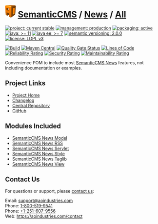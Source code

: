 # [<img src="ao-logo.png" alt="AO Logo" width="35" height="40">](https://github.com/ao-apps) [SemanticCMS](https://github.com/ao-apps/semanticcms) / [News](https://github.com/ao-apps/semanticcms-news) / [All](https://github.com/ao-apps/semanticcms-news-all)

[![project: current stable](https://semanticcms.com/ao-badges/project-current-stable.svg)](https://aoindustries.com/life-cycle#project-current-stable)
[![management: production](https://semanticcms.com/ao-badges/management-production.svg)](https://aoindustries.com/life-cycle#management-production)
[![packaging: active](https://semanticcms.com/ao-badges/packaging-active.svg)](https://aoindustries.com/life-cycle#packaging-active)  
[![java: &gt;= 11](https://semanticcms.com/ao-badges/java-11.svg)](https://docs.oracle.com/en/java/javase/11/)
[![java ee: &gt;= 7](https://semanticcms.com/ao-badges/javaee-7.svg)](https://docs.oracle.com/javaee/7/)
[![semantic versioning: 2.0.0](https://semanticcms.com/ao-badges/semver-2.0.0.svg)](https://semver.org/spec/v2.0.0.html)
[![license: LGPL v3](https://semanticcms.com/ao-badges/license-lgpl-3.0.svg)](https://www.gnu.org/licenses/lgpl-3.0)

[![Build](https://github.com/ao-apps/semanticcms-news-all/workflows/Build/badge.svg?branch=1.x)](https://github.com/ao-apps/semanticcms-news-all/actions?query=workflow%3ABuild)
[![Maven Central](https://maven-badges.herokuapp.com/maven-central/com.semanticcms/semanticcms-news-all/badge.svg)](https://maven-badges.herokuapp.com/maven-central/com.semanticcms/semanticcms-news-all)
[![Quality Gate Status](https://sonarcloud.io/api/project_badges/measure?branch=1.x&project=com.semanticcms%3Asemanticcms-news-all&metric=alert_status)](https://sonarcloud.io/dashboard?branch=1.x&id=com.semanticcms%3Asemanticcms-news-all)
[![Lines of Code](https://sonarcloud.io/api/project_badges/measure?branch=1.x&project=com.semanticcms%3Asemanticcms-news-all&metric=ncloc)](https://sonarcloud.io/component_measures?branch=1.x&id=com.semanticcms%3Asemanticcms-news-all&metric=ncloc)  
[![Reliability Rating](https://sonarcloud.io/api/project_badges/measure?branch=1.x&project=com.semanticcms%3Asemanticcms-news-all&metric=reliability_rating)](https://sonarcloud.io/component_measures?branch=1.x&id=com.semanticcms%3Asemanticcms-news-all&metric=Reliability)
[![Security Rating](https://sonarcloud.io/api/project_badges/measure?branch=1.x&project=com.semanticcms%3Asemanticcms-news-all&metric=security_rating)](https://sonarcloud.io/component_measures?branch=1.x&id=com.semanticcms%3Asemanticcms-news-all&metric=Security)
[![Maintainability Rating](https://sonarcloud.io/api/project_badges/measure?branch=1.x&project=com.semanticcms%3Asemanticcms-news-all&metric=sqale_rating)](https://sonarcloud.io/component_measures?branch=1.x&id=com.semanticcms%3Asemanticcms-news-all&metric=Maintainability)

Convenience POM to include most [SemanticCMS News](https://github.com/ao-apps/semanticcms-news) features, not including documentation or examples.

## Project Links
* [Project Home](https://semanticcms.com/news/all/)
* [Changelog](https://semanticcms.com/news/all/changelog)
* [Central Repository](https://central.sonatype.com/artifact/com.semanticcms/semanticcms-news-all)
* [GitHub](https://github.com/ao-apps/semanticcms-news-all)

## Modules Included
* [SemanticCMS News Model](https://github.com/ao-apps/semanticcms-news-model)
* [SemanticCMS News RSS](https://github.com/ao-apps/semanticcms-news-rss)
* [SemanticCMS News Servlet](https://github.com/ao-apps/semanticcms-news-servlet)
* [SemanticCMS News Style](https://github.com/ao-apps/semanticcms-news-style)
* [SemanticCMS News Taglib](https://github.com/ao-apps/semanticcms-news-taglib)
* [SemanticCMS News View](https://github.com/ao-apps/semanticcms-news-view)

## Contact Us
For questions or support, please [contact us](https://aoindustries.com/contact):

Email: [support@aoindustries.com](mailto:support@aoindustries.com)  
Phone: [1-800-519-9541](tel:1-800-519-9541)  
Phone: [+1-251-607-9556](tel:+1-251-607-9556)  
Web: https://aoindustries.com/contact
